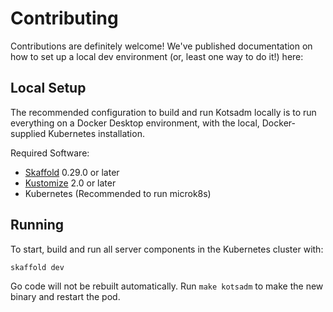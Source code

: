 # Contributing

Contributions are definitely welcome! We've published documentation on how to set up a local dev environment (or, least one way to do it!) here:

## Local Setup

The recommended configuration to build and run Kotsadm locally is to run everything on a Docker Desktop environment, with the local, Docker-supplied Kubernetes installation.

Required Software:
- [Skaffold](https://skaffold.dev) 0.29.0 or later
- [Kustomize](https://kustomize.io) 2.0 or later
- Kubernetes (Recommended to run microk8s)

## Running

To start, build and run all server components in the Kubernetes cluster with:

```
skaffold dev
```

Go code will not be rebuilt automatically.  Run `make kotsadm` to make the new binary and restart the pod.